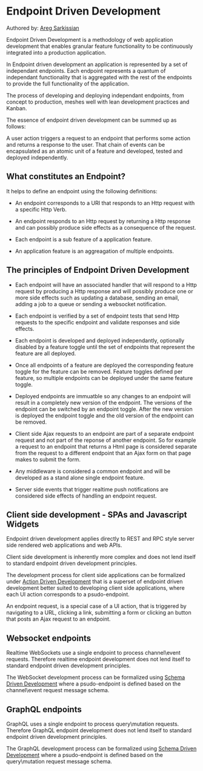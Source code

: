 # Endpoint Driven Development

Authored by: [Areg Sarkissian](https://aregsar.com/about)

Endpoint Driven Development is a methodology of web application development that enables granular feature functionality to be continuously integrated into a production application.

In Endpoint driven development an application is represented by a set of independant endpoints. Each endpoint represents a quantum of independant functionality that is aggregated with the rest of the endpoints to provide the full functionality of the application.

The process of developing and deploying independant endpoints, from concept to production, meshes well with lean development practices and Kanban.

The essence of endpoint driven development can be summed up as follows:

A user action triggers a request to an endpoint that performs some action and returns a response to the user. That chain of events can be encapsulated as an atomic unit of a feature and developed, tested and deployed independently.

## What constitutes an Endpoint?

It helps to define an endpoint using the following definitions:

- An endpoint corresponds to a URI that responds to an Http request with a
specific Http Verb.

- An endpoint responds to an Http request by returning a Http response and can possibly produce side effects as a consequence of the request.

- Each endpoint is a sub feature of a application feature.

- An application feature is an aggreagation of multiple endpoints.

## The principles of Endpoint Driven Development

- Each endpoint will have an associated handler that will respond to a Http request by producing a Http response and will possibly produce one or more side effects such as updating a database, sending an email, adding a job to a queue or sending a websocket notification.

- Each endpoint is verified by a set of endpoint tests that send Http requests to the specific endpoint and validate responses and side effects.

- Each endpoint is developed and deployed independantly, optionally disabled
by a feature toggle until the set of endpoints that represent the feature are all deployed.

- Once all endpoints of a feature are deployed the corresponding feature toggle
for the feature can be removed. Feature toggles defined per feature, so multiple endpoints can be deployed under the same feature toggle.

- Deployed endpoints are immuatble so any changes to an endpoint will result in a completely new version of the endpoint. The versions of the endpoint can be switched by an endpoint toggle. After the new version is deployed the endpoint toggle and the old version of the endpoint can be removed.

- Client side Ajax requests to an endpoint are part of a separate endpoint request and not part of the reponse of another endpoint. So for example a request to an endpoint that returns a Html page is considered separate from the request to a different endpoint that an Ajax form on that page makes to submit the form.

- Any middleware is considered a common endpoint and will be developed as
a stand alone single endpoint feature.

- Server side events that trigger realtime push notifications are considered side effects of handling an endpoint request.

## Client side development - SPAs and Javascript Widgets

Endpoint driven development applies directly to REST and RPC style server side rendered web applications and web APIs.

Client side development is inherently more complex and does not lend itself to standard endpoint driven development principles.

The development process for client side applications can be formalized under [Action Driven Development](https://alwaysdeployed.com/action-driven-development) that is a superset of endpoint driven development better suited to developing client side applications, where each UI action corresponds to a psudo-endpoint.

An endpoint request, is a special case of a UI action, that is triggered by navigating to a URL, clicking a link, submitting a form or clicking an button that posts an Ajax request to an endpoint.

## Websocket endpoints

Realtime WebSockets use a single endpoint to process channel\event requests. Therefore realtime endpoint development does not lend itself to standard endpoint driven development principles.

The WebSocket development process can be formalized using [Schema Driven Development](https://alwaysdeployed.com/schema-driven-development) where a psudo-endpoint is defined based on the channel\event request message schema.

## GraphQL endpoints

GraphQL uses a single endpoint to process query\mutation requests.
Therefore GraphQL endpoint development does not lend itself to standard endpoint driven development principles.

The GraphQL development process can be formalized using [Schema Driven Development](https://alwaysdeployed.com/schema-driven-development) where a psudo-endpoint is defined based on the query\mutation request message schema.
